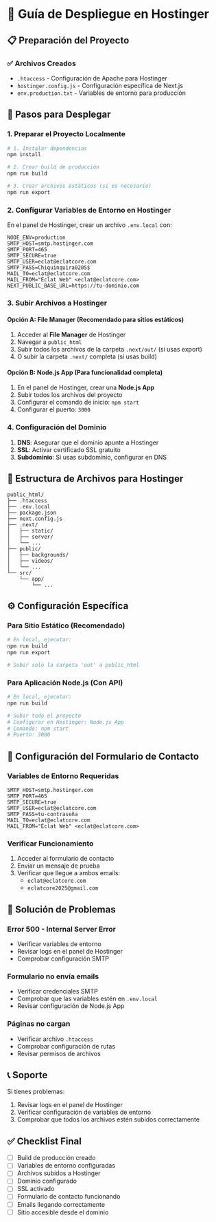 # 🚀 Guía de Despliegue en Hostinger

## 📋 Preparación del Proyecto

### ✅ Archivos Creados
- `.htaccess` - Configuración de Apache para Hostinger
- `hostinger.config.js` - Configuración específica de Next.js
- `env.production.txt` - Variables de entorno para producción

## 🔧 Pasos para Desplegar

### 1. **Preparar el Proyecto Localmente**

```bash
# 1. Instalar dependencias
npm install

# 2. Crear build de producción
npm run build

# 3. Crear archivos estáticos (si es necesario)
npm run export
```

### 2. **Configurar Variables de Entorno en Hostinger**

En el panel de Hostinger, crear un archivo `.env.local` con:

```env
NODE_ENV=production
SMTP_HOST=smtp.hostinger.com
SMTP_PORT=465
SMTP_SECURE=true
SMTP_USER=eclat@eclatcore.com
SMTP_PASS=Chiquinquira0205$
MAIL_TO=eclat@eclatcore.com
MAIL_FROM="Éclat Web" <eclat@eclatcore.com>
NEXT_PUBLIC_BASE_URL=https://tu-dominio.com
```

### 3. **Subir Archivos a Hostinger**

#### Opción A: File Manager (Recomendado para sitios estáticos)
1. Acceder al **File Manager** de Hostinger
2. Navegar a `public_html`
3. Subir todos los archivos de la carpeta `.next/out/` (si usas export)
4. O subir la carpeta `.next/` completa (si usas build)

#### Opción B: Node.js App (Para funcionalidad completa)
1. En el panel de Hostinger, crear una **Node.js App**
2. Subir todos los archivos del proyecto
3. Configurar el comando de inicio: `npm start`
4. Configurar el puerto: `3000`

### 4. **Configuración del Dominio**

1. **DNS**: Asegurar que el dominio apunte a Hostinger
2. **SSL**: Activar certificado SSL gratuito
3. **Subdominio**: Si usas subdominio, configurar en DNS

## 📁 Estructura de Archivos para Hostinger

```
public_html/
├── .htaccess
├── .env.local
├── package.json
├── next.config.js
├── .next/
│   ├── static/
│   ├── server/
│   └── ...
├── public/
│   ├── backgrounds/
│   ├── videos/
│   └── ...
└── src/
    └── app/
        └── ...
```

## ⚙️ Configuración Específica

### Para Sitio Estático (Recomendado)
```bash
# En local, ejecutar:
npm run build
npm run export

# Subir solo la carpeta 'out' a public_html
```

### Para Aplicación Node.js (Con API)
```bash
# En local, ejecutar:
npm run build

# Subir todo el proyecto
# Configurar en Hostinger: Node.js App
# Comando: npm start
# Puerto: 3000
```

## 🔧 Configuración del Formulario de Contacto

### Variables de Entorno Requeridas
```env
SMTP_HOST=smtp.hostinger.com
SMTP_PORT=465
SMTP_SECURE=true
SMTP_USER=eclat@eclatcore.com
SMTP_PASS=tu-contraseña
MAIL_TO=eclat@eclatcore.com
MAIL_FROM="Éclat Web" <eclat@eclatcore.com>
```

### Verificar Funcionamiento
1. Acceder al formulario de contacto
2. Enviar un mensaje de prueba
3. Verificar que llegue a ambos emails:
   - `eclat@eclatcore.com`
   - `eclatcore2025@gmail.com`

## 🚨 Solución de Problemas

### Error 500 - Internal Server Error
- Verificar variables de entorno
- Revisar logs en el panel de Hostinger
- Comprobar configuración SMTP

### Formulario no envía emails
- Verificar credenciales SMTP
- Comprobar que las variables estén en `.env.local`
- Revisar configuración de Node.js App

### Páginas no cargan
- Verificar archivo `.htaccess`
- Comprobar configuración de rutas
- Revisar permisos de archivos

## 📞 Soporte

Si tienes problemas:
1. Revisar logs en el panel de Hostinger
2. Verificar configuración de variables de entorno
3. Comprobar que todos los archivos estén subidos correctamente

## ✅ Checklist Final

- [ ] Build de producción creado
- [ ] Variables de entorno configuradas
- [ ] Archivos subidos a Hostinger
- [ ] Dominio configurado
- [ ] SSL activado
- [ ] Formulario de contacto funcionando
- [ ] Emails llegando correctamente
- [ ] Sitio accesible desde el dominio

